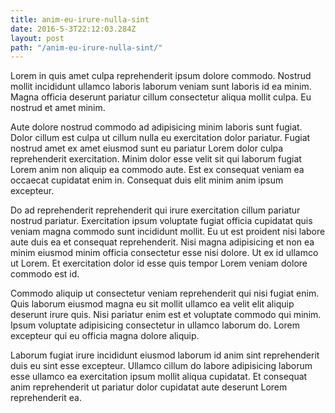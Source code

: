```yaml
---
title: anim-eu-irure-nulla-sint
date: 2016-5-3T22:12:03.284Z
layout: post
path: "/anim-eu-irure-nulla-sint/"
---
```


Lorem in quis amet culpa reprehenderit ipsum dolore commodo. Nostrud mollit incididunt ullamco laboris laborum veniam sunt laboris id ea minim. Magna officia deserunt pariatur cillum consectetur aliqua mollit culpa. Eu nostrud et amet minim.

Aute dolore nostrud commodo ad adipisicing minim laboris sunt fugiat. Dolor cillum est culpa ut cillum nulla eu exercitation dolor pariatur. Fugiat nostrud amet ex amet eiusmod sunt eu pariatur Lorem dolor culpa reprehenderit exercitation. Minim dolor esse velit sit qui laborum fugiat Lorem anim non aliquip ea commodo aute. Est ex consequat veniam ea occaecat cupidatat enim in. Consequat duis elit minim anim ipsum excepteur.

Do ad reprehenderit reprehenderit qui irure exercitation cillum pariatur nostrud pariatur. Exercitation ipsum voluptate fugiat officia cupidatat quis veniam magna commodo sunt incididunt mollit. Eu ut est proident nisi labore aute duis ea et consequat reprehenderit. Nisi magna adipisicing et non ea minim eiusmod minim officia consectetur esse nisi dolore. Ut ex id ullamco ut Lorem. Et exercitation dolor id esse quis tempor Lorem veniam dolore commodo est id.

Commodo aliquip ut consectetur veniam reprehenderit qui nisi fugiat enim. Quis laborum eiusmod magna eu sit mollit ullamco ea velit elit aliquip deserunt irure quis. Nisi pariatur enim est et voluptate commodo qui minim. Ipsum voluptate adipisicing consectetur in ullamco laborum do. Lorem excepteur qui eu officia magna dolore aliquip.

Laborum fugiat irure incididunt eiusmod laborum id anim sint reprehenderit duis eu sint esse excepteur. Ullamco cillum do labore adipisicing laborum esse ullamco ea exercitation ipsum mollit aliqua cupidatat. Et consequat anim reprehenderit ut pariatur dolor cupidatat aute deserunt Lorem reprehenderit ea.